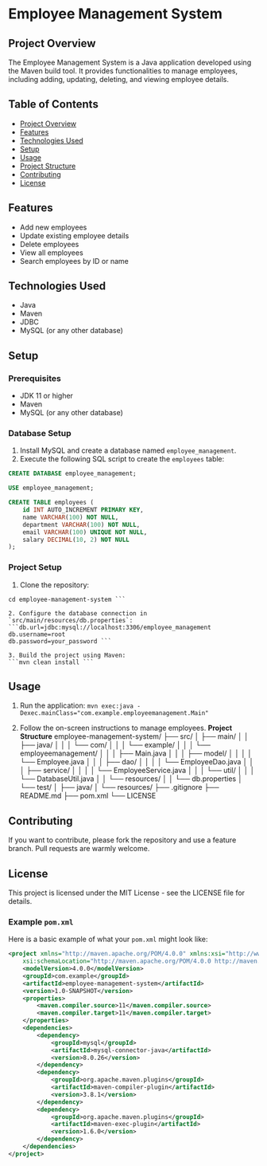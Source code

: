 # Employee Management System

## Project Overview
The Employee Management System is a Java application developed using the Maven build tool.
It provides functionalities to manage employees, including adding, updating, deleting, and viewing employee details.

## Table of Contents
- [Project Overview](#project-overview)
- [Features](#features)
- [Technologies Used](#technologies-used)
- [Setup](#setup)
- [Usage](#usage)
- [Project Structure](#project-structure)
- [Contributing](#contributing)
- [License](#license)

## Features
- Add new employees
- Update existing employee details
- Delete employees
- View all employees
- Search employees by ID or name

## Technologies Used
- Java
- Maven
- JDBC
- MySQL (or any other database)

## Setup
### Prerequisites
- JDK 11 or higher
- Maven
- MySQL (or any other database)

### Database Setup
1. Install MySQL and create a database named `employee_management`.
2. Execute the following SQL script to create the `employees` table:

```sql
CREATE DATABASE employee_management;

USE employee_management;

CREATE TABLE employees (
    id INT AUTO_INCREMENT PRIMARY KEY,
    name VARCHAR(100) NOT NULL,
    department VARCHAR(100) NOT NULL,
    email VARCHAR(100) UNIQUE NOT NULL,
    salary DECIMAL(10, 2) NOT NULL
); 
```
### Project Setup
1. Clone the repository:
  ```git clone https://github.com/your-username/employee-management-system.git
cd employee-management-system ```

2. Configure the database connection in `src/main/resources/db.properties`:
  ```db.url=jdbc:mysql://localhost:3306/employee_management
db.username=root
db.password=your_password ```

3. Build the project using Maven:
  ```mvn clean install ```

```
## Usage
1. Run the application:
  ```mvn exec:java -Dexec.mainClass="com.example.employeemanagement.Main" ```

2. Follow the on-screen instructions to manage employees.
  **Project Structure**
  employee-management-system/
├── src/
│   ├── main/
│   │   ├── java/
│   │   │   └── com/
│   │   │       └── example/
│   │   │           └── employeemanagement/
│   │   │               ├── Main.java
│   │   │               ├── model/
│   │   │               │   └── Employee.java
│   │   │               ├── dao/
│   │   │               │   └── EmployeeDao.java
│   │   │               ├── service/
│   │   │               │   └── EmployeeService.java
│   │   │               └── util/
│   │   │                   └── DatabaseUtil.java
│   │   └── resources/
│   │       └── db.properties
│   └── test/
│       ├── java/
│       └── resources/
├── .gitignore
├── README.md
├── pom.xml
└── LICENSE


## Contributing
  If you want to contribute, please fork the repository and use a feature branch. Pull requests are warmly welcome.
## License
  This project is licensed under the MIT License - see the LICENSE file for details.


### Example `pom.xml`

Here is a basic example of what your `pom.xml` might look like:

```xml
<project xmlns="http://maven.apache.org/POM/4.0.0" xmlns:xsi="http://www.w3.org/2001/XMLSchema-instance"
    xsi:schemaLocation="http://maven.apache.org/POM/4.0.0 http://maven.apache.org/xsd/maven-4.0.0.xsd">
    <modelVersion>4.0.0</modelVersion>
    <groupId>com.example</groupId>
    <artifactId>employee-management-system</artifactId>
    <version>1.0-SNAPSHOT</version>
    <properties>
        <maven.compiler.source>11</maven.compiler.source>
        <maven.compiler.target>11</maven.compiler.target>
    </properties>
    <dependencies>
        <dependency>
            <groupId>mysql</groupId>
            <artifactId>mysql-connector-java</artifactId>
            <version>8.0.26</version>
        </dependency>
        <dependency>
            <groupId>org.apache.maven.plugins</groupId>
            <artifactId>maven-compiler-plugin</artifactId>
            <version>3.8.1</version>
        </dependency>
        <dependency>
            <groupId>org.apache.maven.plugins</groupId>
            <artifactId>maven-exec-plugin</artifactId>
            <version>1.6.0</version>
        </dependency>
    </dependencies>
</project>
```
